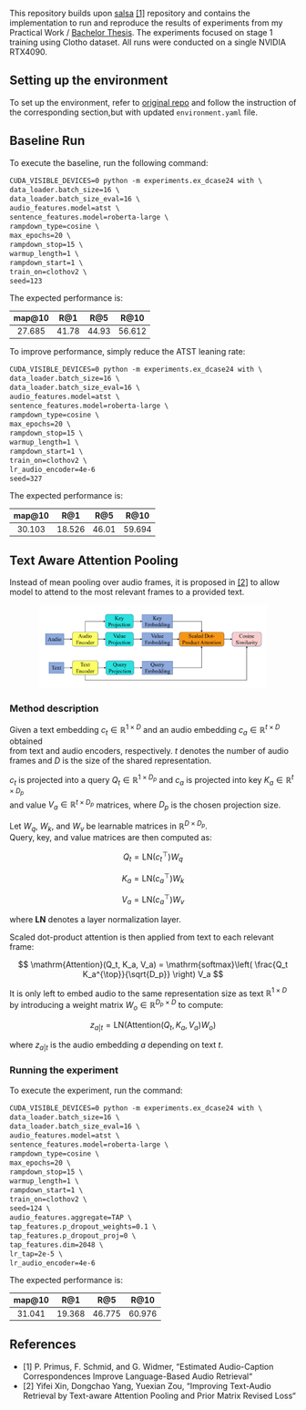 
This repository builds upon [salsa](https://github.com/OptimusPrimus/salsa) [[1]](#1) repository and contains the implementation to run and reproduce the results of experiments
from my Practical Work / [Bachelor Thesis](https://github.com/timoniko/PR-Text-To-Audio-Retrieval/blob/main/main-thesis.pdf). 
The experiments focused on stage 1 training using Clotho dataset. All runs were conducted on a single NVIDIA RTX4090.


## Setting up the environment
To set up the environment, refer to [original repo](https://github.com/OptimusPrimus/salsa) and follow the instruction of the corresponding section,but with updated  ```environment.yaml``` file. 

## Baseline Run

To execute the baseline, run the following command:
```
CUDA_VISIBLE_DEVICES=0 python -m experiments.ex_dcase24 with \
data_loader.batch_size=16 \
data_loader.batch_size_eval=16 \
audio_features.model=atst \
sentence_features.model=roberta-large \
rampdown_type=cosine \
max_epochs=20 \
rampdown_stop=15 \
warmup_length=1 \
rampdown_start=1 \
train_on=clothov2 \
seed=123
```
The expected performance is: 

| map@10 |  R@1  |  R@5  |  R@10  |
|:------:|:-----:|:-----:|:------:|
| 27.685 | 41.78 | 44.93 | 56.612 |


To improve performance, simply reduce the ATST leaning rate:


```
CUDA_VISIBLE_DEVICES=0 python -m experiments.ex_dcase24 with \
data_loader.batch_size=16 \
data_loader.batch_size_eval=16 \
audio_features.model=atst \
sentence_features.model=roberta-large \
rampdown_type=cosine \
max_epochs=20 \
rampdown_stop=15 \
warmup_length=1 \
rampdown_start=1 \
train_on=clothov2 \
lr_audio_encoder=4e-6
seed=327
```

The expected performance is: 

| map@10 |  R@1   |  R@5  |  R@10  |
|:------:|:------:|:-----:|:------:|
| 30.103 | 18.526 | 46.01 | 59.694 |


## Text Aware Attention Pooling
Instead of mean pooling over audio frames, it is proposed in [[2]](#2) to allow model to attend to the most relevant frames to a provided text.

<p align="center">
  <img src="tap.png" alt="Screenshot" width="400">
</p>

### Method description

Given a text embedding $c_t \in \mathbb{R}^{1 \times D}$ and an audio embedding $c_a \in \mathbb{R}^{t \times D}$ obtained  
from text and audio encoders, respectively. $t$ denotes the number of audio frames and $D$ is the size of the shared representation.  

$c_t$ is projected into a query $Q_t \in \mathbb{R}^{1 \times D_p}$ and $c_a$ is projected into key $K_a \in \mathbb{R}^{t \times D_p}$  
and value $V_a \in \mathbb{R}^{t \times D_p}$ matrices, where $D_p$ is the chosen projection size.  

Let $W_q$, $W_k$, and $W_v$ be learnable matrices in $\mathbb{R}^{D \times D_p}$.  
Query, key, and value matrices are then computed as:

$$
Q_t = \mathrm{LN}(c_t^\top) W_q
$$

$$
K_a = \mathrm{LN}(c_a^\top) W_k
$$

$$
V_a = \mathrm{LN}(c_a^\top) W_v
$$

where **LN** denotes a layer normalization layer.

Scaled dot-product attention is then applied from text to each relevant frame:

$$
\mathrm{Attention}(Q_t, K_a, V_a) = \mathrm{softmax}\left( \frac{Q_t K_a^{\top}}{\sqrt{D_p}} \right) V_a
$$

It is only left to embed audio to the same representation size as text $\mathbb{R}^{1 \times D}$  
by introducing a weight matrix $W_o \in \mathbb{R}^{D_p \times D}$ to compute:

$$
z_{a|t} = \mathrm{LN}\left( \mathrm{Attention}(Q_t, K_a, V_a) W_o \right)
$$

where $z_{a|t}$ is the audio embedding $a$ depending on text $t$.

### Running the experiment

To execute the experiment, run the command:

```
CUDA_VISIBLE_DEVICES=0 python -m experiments.ex_dcase24 with \
data_loader.batch_size=16 \
data_loader.batch_size_eval=16 \
audio_features.model=atst \
sentence_features.model=roberta-large \
rampdown_type=cosine \
max_epochs=20 \
rampdown_stop=15 \
warmup_length=1 \
rampdown_start=1 \
train_on=clothov2 \
seed=124 \
audio_features.aggregate=TAP \
tap_features.p_dropout_weights=0.1 \
tap_features.p_dropout_proj=0 \
tap_features.dim=2048 \
lr_tap=2e-5 \
lr_audio_encoder=4e-6
```

The expected performance is: 

| map@10 |  R@1   |  R@5   |  R@10  |
|:------:|:------:|:------:|:------:|
| 31.041 | 19.368 | 46.775 | 60.976 |

## References
- [1] P. Primus, F. Schmid, and G. Widmer, “Estimated Audio-Caption Correspondences Improve Language-Based Audio Retrieval“
<a name="1"></a>
- [2] Yifei Xin, Dongchao Yang, Yuexian Zou, “Improving Text-Audio Retrieval by Text-aware Attention Pooling and Prior Matrix Revised Loss“
<a name="2"></a>
